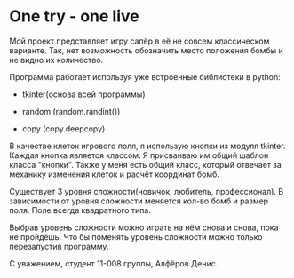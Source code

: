 # One try - one live
Мой проект представляет игру сапёр в её не совсем классическом варианте. 
Так, нет возможность обозначить место положения бомбы и не видно их количество.

Программа работает используя уже встроенные библиотеки в python:

* tkinter(основа всей программы)

* random (random.randint())

* copy (copy.deepcopy)

В качестве клеток игрового поля, я использую кнопки из модуля tkinter. Каждая кнопка является классом.
Я присваиваю им общий шаблон класса "кнопки". Также у меня есть общий класс, который отвечает за механику изменения клеток и расчёт 
координат бомб.

Существует 3 уровня сложности(новичок, любитель, профессионал). В зависимости от уровня сложности меняется кол-во бомб и размер поля.
Поле всегда квадратного типа.

Выбрав уровень сложности можно играть на нём снова и снова, пока не пройдёшь. Что бы поменять уровень сложности можно только перезапустив программу.

С уважением, студент 11-008 группы, Алфёров Денис.

